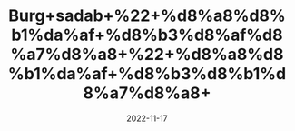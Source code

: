 ---
title: 'Burg+sadab+%22+%d8%a8%d8%b1%da%af+%d8%b3%d8%af%d8%a7%d8%a8+%22+%d8%a8%d8%b1%da%af+%d8%b3%d8%b1%d8%a7%d8%a8+'
date: '2022-11-17' 
metatag: '' 
inventory: '0' 
draft: false 
# meta description 
shortDescripton: ''
description: 'Herbs+%d8%ac%da%91%db%8c+%d8%a8%d9%88%d9%b9%db%8c'
longdescription: ''
tags: ''
brand: ''
subCategory: ''
unit: '50 gm-Pk'
sellCount: '0'
featured: True
# product Price
price: '50.0'
# Product Short Description
shortDescription: ''
productID: 'FB88F3A5-3649-ED11-996A-005056B3A416'
type: 'products'
category: 'Herbs+%d8%ac%da%91%db%8c+%d8%a8%d9%88%d9%b9%db%8c' 
thumnailproduct: 'https://eraconnect.blob.core.windows.net/product-images/aminsaddiquidawakhana/127b9422-dad2-45df-bc5f-1e528d2412d0.webp' 
images:
  - image: 'https://eraconnect.blob.core.windows.net/product-images/aminsaddiquidawakhana/127b9422-dad2-45df-bc5f-1e528d2412d0.webp'  
Variants:
---